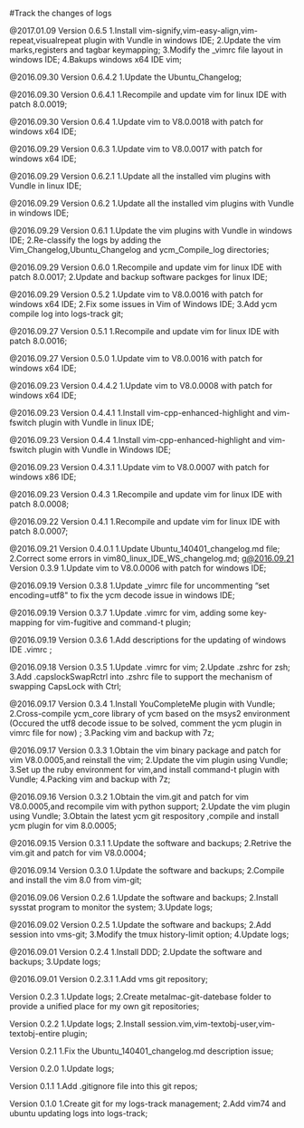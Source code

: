 #Track the changes of logs

@2017.01.09
Version 0.6.5
    1.Install vim-signify,vim-easy-align,vim-repeat,visualrepeat plugin with Vundle in windows IDE;
    2.Update the vim marks,registers and tagbar keymapping;
    3.Modify the _vimrc file layout in windows IDE;
    4.Bakups windows x64 IDE vim;

@2016.09.30
Version 0.6.4.2
    1.Update the Ubuntu_Changelog;

@2016.09.30
Version 0.6.4.1
    1.Recompile and update vim for linux IDE with patch 8.0.0019;

@2016.09.30
Version 0.6.4
    1.Update vim to V8.0.0018 with patch for windows x64 IDE;

@2016.09.29
Version 0.6.3
    1.Update vim to V8.0.0017 with patch for windows x64 IDE;

@2016.09.29
Version 0.6.2.1
    1.Update all the installed vim plugins with Vundle in linux IDE;

@2016.09.29
Version 0.6.2
    1.Update all the installed vim plugins with Vundle in windows IDE;

@2016.09.29
Version 0.6.1
    1.Update the vim plugins with Vundle in windows IDE;
    2.Re-classify the logs by adding the Vim_Changelog,Ubuntu_Changelog and ycm_Compile_log directories;

@2016.09.29
Version 0.6.0
    1.Recompile and update vim for linux IDE with patch 8.0.0017;
    2.Update and backup software packges for linux IDE;

@2016.09.29
Version 0.5.2
    1.Update vim to V8.0.0016 with patch for windows x64 IDE;
    2.Fix some issues in Vim of Windows IDE;
    3.Add ycm compile log into logs-track git;

@2016.09.27
Version 0.5.1
    1.Recompile and update vim for linux IDE with patch 8.0.0016;

@2016.09.27
Version 0.5.0
    1.Update vim to V8.0.0016 with patch for windows x64 IDE;

@2016.09.23
Version 0.4.4.2
    1.Update vim to V8.0.0008 with patch for windows x64 IDE;

@2016.09.23
Version 0.4.4.1
    1.Install vim-cpp-enhanced-highlight and vim-fswitch plugin with Vundle in linux IDE;

@2016.09.23
Version 0.4.4
    1.Install vim-cpp-enhanced-highlight and vim-fswitch plugin with Vundle in Windows IDE;

@2016.09.23
Version 0.4.3.1
    1.Update vim to V8.0.0007 with patch for windows x86 IDE;

@2016.09.23
Version 0.4.3
    1.Recompile and update vim for linux IDE with patch 8.0.0008;

@2016.09.22
Version 0.4.1
    1.Recompile and update vim for linux IDE with patch 8.0.0007;

@2016.09.21
Version 0.4.0.1
    1.Update Ubuntu_140401_changelog.md file;
    2.Correct some errors in vim80_linux_IDE_WS_changelog.md;
g@2016.09.21
Version 0.3.9
    1.Update vim to V8.0.0006 with patch for windows IDE;

@2016.09.19
Version 0.3.8
    1.Update _vimrc file for uncommenting “set encoding=utf8" to fix the ycm decode issue in windows IDE;

@2016.09.19
Version 0.3.7
	1.Update .vimrc for vim, adding some key-mapping for vim-fugitive and command-t plugin;

@2016.09.19
Version 0.3.6
	1.Add descriptions for the updating of windows IDE .vimrc ;

@2016.09.18
Version 0.3.5
	1.Update .vimrc for vim;
	2.Update .zshrc for zsh;
	3.Add .capslockSwapRctrl into .zshrc file to support the mechanism of swapping CapsLock with Ctrl;

@2016.09.17
Version 0.3.4
	1.Install YouCompleteMe plugin with Vundle;
	2.Cross-compile ycm_core library of ycm based on the msys2 environment
      (Occured the utf8 decode issue to be solved, comment the ycm plugin in vimrc file for now) ;
	3.Packing vim and backup with 7z;

@2016.09.17
Version 0.3.3
	1.Obtain the vim binary package and patch for vim V8.0.0005,and reinstall the vim;
	2.Update the vim plugin using Vundle;
	3.Set up the ruby environment for vim,and install command-t plugin with Vundle;
	4.Packing vim and backup with 7z;

@2016.09.16
Version 0.3.2
	1.Obtain the vim.git and patch for vim V8.0.0005,and recompile vim with python support;
	2.Update the vim plugin using Vundle;
	3.Obtain the latest ycm git respository ,compile and install ycm plugin for vim 8.0.0005;

@2016.09.15
Version 0.3.1
	1.Update the software and backups;
	2.Retrive the vim.git and patch for vim V8.0.0004;

@2016.09.14
Version 0.3.0
	1.Update the software and backups;
	2.Compile and install the vim 8.0 from vim-git;

@2016.09.06
Version 0.2.6
	1.Update the software and backups;
	2.Install sysstat program to monitor the system;
	3.Update logs;

@2016.09.02
Version 0.2.5
	1.Update the software and backups;
	2.Add session into vms-git;
	3.Modify the tmux history-limit option;
	4.Update logs;

@2016.09.01
Version 0.2.4
	1.Install DDD;
	2.Update the software and backups;
	3.Update logs;

@2016.09.01
Version 0.2.3.1
	1.Add vms git repository;

Version 0.2.3
	1.Update logs;
	2.Create metalmac-git-datebase folder to provide a unified place for my own git repositories;

Version 0.2.2
	1.Update logs;
	2.Install session.vim,vim-textobj-user,vim-textobj-entire plugin;

Version 0.2.1
	1.Fix the Ubuntu_140401_changelog.md description issue;

Version 0.2.0
	1.Update logs;

Version 0.1.1
	1.Add .gitignore file into this git repos;

Version 0.1.0
	1.Create git for my logs-track management;
	2.Add vim74 and ubuntu updating logs into logs-track;
